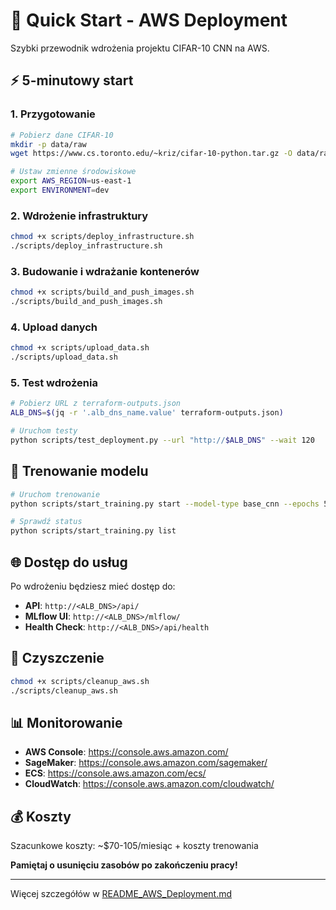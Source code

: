 # 🚀 Quick Start - AWS Deployment

Szybki przewodnik wdrożenia projektu CIFAR-10 CNN na AWS.

## ⚡ 5-minutowy start

### 1. Przygotowanie
```bash
# Pobierz dane CIFAR-10
mkdir -p data/raw
wget https://www.cs.toronto.edu/~kriz/cifar-10-python.tar.gz -O data/raw/cifar-10-python.tar.gz

# Ustaw zmienne środowiskowe
export AWS_REGION=us-east-1
export ENVIRONMENT=dev
```

### 2. Wdrożenie infrastruktury
```bash
chmod +x scripts/deploy_infrastructure.sh
./scripts/deploy_infrastructure.sh
```

### 3. Budowanie i wdrażanie kontenerów
```bash
chmod +x scripts/build_and_push_images.sh
./scripts/build_and_push_images.sh
```

### 4. Upload danych
```bash
chmod +x scripts/upload_data.sh
./scripts/upload_data.sh
```

### 5. Test wdrożenia
```bash
# Pobierz URL z terraform-outputs.json
ALB_DNS=$(jq -r '.alb_dns_name.value' terraform-outputs.json)

# Uruchom testy
python scripts/test_deployment.py --url "http://$ALB_DNS" --wait 120
```

## 🎯 Trenowanie modelu

```bash
# Uruchom trenowanie
python scripts/start_training.py start --model-type base_cnn --epochs 50 --wait

# Sprawdź status
python scripts/start_training.py list
```

## 🌐 Dostęp do usług

Po wdrożeniu będziesz mieć dostęp do:

- **API**: `http://<ALB_DNS>/api/`
- **MLflow UI**: `http://<ALB_DNS>/mlflow/`
- **Health Check**: `http://<ALB_DNS>/api/health`

## 🧹 Czyszczenie

```bash
chmod +x scripts/cleanup_aws.sh
./scripts/cleanup_aws.sh
```

## 📊 Monitorowanie

- **AWS Console**: https://console.aws.amazon.com/
- **SageMaker**: https://console.aws.amazon.com/sagemaker/
- **ECS**: https://console.aws.amazon.com/ecs/
- **CloudWatch**: https://console.aws.amazon.com/cloudwatch/

## 💰 Koszty

Szacunkowe koszty: ~$70-105/miesiąc + koszty trenowania

**Pamiętaj o usunięciu zasobów po zakończeniu pracy!**

---

Więcej szczegółów w [README_AWS_Deployment.md](README_AWS_Deployment.md)
